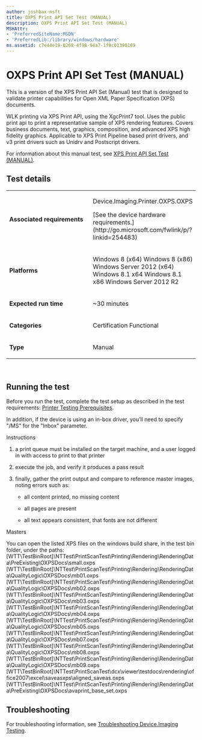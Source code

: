```yaml
---
author: joshbax-msft
title: OXPS Print API Set Test (MANUAL)
description: OXPS Print API Set Test (MANUAL)
MSHAttr:
- 'PreferredSiteName:MSDN'
- 'PreferredLib:/library/windows/hardware'
ms.assetid: c7e44e19-0268-4f98-94a7-1f9c01390169
---
```


# OXPS Print API Set Test (MANUAL)


This is a version of the XPS Print API Set (Manual) test that is designed to validate printer capabilities for Open XML Paper Specification (XPS) documents.

WLK printing via XPS Print API, using the XgcPrint7 tool. Uses the public print api to print a representative sample of XPS rendering features. Covers business documents, text, graphics, composition, and advanced XPS high fidelity graphics. Applicable to XPS Print Pipeline based print drivers, and v3 print drivers such as Unidrv and Postscript drivers.

For information about this manual test, see [XPS Print API Set Test (MANUAL)](xps-print-api-set-test--manual-f568f4fe-7f45-43c9-ab97-f9e4083582b9.md).

## Test details


<table>
<colgroup>
<col width="50%" />
<col width="50%" />
</colgroup>
<tbody>
<tr class="odd">
<td><p><strong>Associated requirements</strong></p></td>
<td><p>Device.Imaging.Printer.OXPS.OXPS</p>
<p>[See the device hardware requirements.](http://go.microsoft.com/fwlink/p/?linkid=254483)</p></td>
</tr>
<tr class="even">
<td><p><strong>Platforms</strong></p></td>
<td><p>Windows 8 (x64) Windows 8 (x86) Windows Server 2012 (x64) Windows 8.1 x64 Windows 8.1 x86 Windows Server 2012 R2</p></td>
</tr>
<tr class="odd">
<td><p><strong>Expected run time</strong></p></td>
<td><p>~30 minutes</p></td>
</tr>
<tr class="even">
<td><p><strong>Categories</strong></p></td>
<td><p>Certification Functional</p></td>
</tr>
<tr class="odd">
<td><p><strong>Type</strong></p></td>
<td><p>Manual</p></td>
</tr>
</tbody>
</table>

 

## Running the test


Before you run the test, complete the test setup as described in the test requirements: [Printer Testing Prerequisites](printer-testing-prerequisites.md).

In addition, if the device is using an in-box driver, you’ll need to specify "/MS" for the "Inbox" parameter.

Instructions

1.  a print queue must be installed on the target machine, and a user logged in with access to print to that printer

2.  execute the job, and verify it produces a pass result

3.  finally, gather the print output and compare to reference master images, noting errors such as:

    -   all content printed, no missing content

    -   all pages are present

    -   all text appears consistent, that fonts are not different

Masters

You can open the listed XPS files on the windows build share, in the test bin folder, under the paths: \[WTT\\TestBinRoot\]\\NTTest\\PrintScanTest\\Printing\\Rendering\\RenderingData\\PreExisting\\OXPSDocs\\small.oxps \[WTT\\TestBinRoot\]\\NTTest\\PrintScanTest\\Printing\\Rendering\\RenderingData\\QualityLogic\\OXPSDocs\\mb01.oxps \[WTT\\TestBinRoot\]\\NTTest\\PrintScanTest\\Printing\\Rendering\\RenderingData\\QualityLogic\\OXPSDocs\\mb02.oxps \[WTT\\TestBinRoot\]\\NTTest\\PrintScanTest\\Printing\\Rendering\\RenderingData\\QualityLogic\\OXPSDocs\\mb03.oxps \[WTT\\TestBinRoot\]\\NTTest\\PrintScanTest\\Printing\\Rendering\\RenderingData\\QualityLogic\\OXPSDocs\\mb04.oxps \[WTT\\TestBinRoot\]\\NTTest\\PrintScanTest\\Printing\\Rendering\\RenderingData\\QualityLogic\\OXPSDocs\\mb05.oxps \[WTT\\TestBinRoot\]\\NTTest\\PrintScanTest\\Printing\\Rendering\\RenderingData\\QualityLogic\\OXPSDocs\\mb07.oxps \[WTT\\TestBinRoot\]\\NTTest\\PrintScanTest\\Printing\\Rendering\\RenderingData\\QualityLogic\\OXPSDocs\\mb08.oxps \[WTT\\TestBinRoot\]\\NTTest\\PrintScanTest\\Printing\\Rendering\\RenderingData\\QualityLogic\\OXPSDocs\\mb09.oxps \[WTT\\TestBinRoot\]\\NTTest\\PrintScanTest\\dcx\\viewer\\testdocs\\rendering\\office2007\\excel\\saveasxps\\aligned\_saveas.oxps \[WTT\\TestBinRoot\]\\NTTest\\PrintScanTest\\Printing\\Rendering\\RenderingData\\PreExisting\\OXPSDocs\\avaprint\_base\_set.oxps

## Troubleshooting


For troubleshooting information, see [Troubleshooting Device.Imaging Testing](troubleshooting-deviceimaging-testing.md).

 

 






